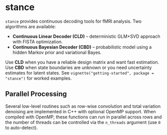 # stance

`stance` provides continuous decoding tools for fMRI analysis. Two algorithms are available:

* **Continuous Linear Decoder (CLD)** – deterministic GLM+SVD approach with FISTA optimization.
* **Continuous Bayesian Decoder (CBD)** – probabilistic model using a hidden Markov prior and variational Bayes.

Use **CLD** when you have a reliable design matrix and want fast estimation. Use **CBD** when state boundaries are unknown or you need uncertainty estimates for latent states. See `vignette("getting-started", package = "stance")` for worked examples.

## Parallel Processing

Several low-level routines such as row-wise convolution and total variation denoising are implemented in C++ with optional OpenMP support. When compiled with OpenMP, these functions can run in parallel across rows and the number of threads can be controlled via the `n_threads` argument (use `0` to auto-detect).
